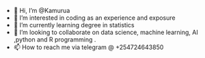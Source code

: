 - 👋 Hi, I’m @Kamurua
- 👀 I’m interested in coding as an experience and exposure
- 🌱 I’m currently learning degree in statistics
- 💞️ I’m looking to collaborate on data science, machine learning,  AI ,python and R programming .
- 📫 How to reach me via telegram @ +254724643850

<!---
Kamurua/Kamurua is a ✨ special ✨ repository because its `README.md` (this file) appears on your GitHub profile.
You can click the Preview link to take a look at your changes.
--->
